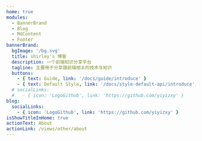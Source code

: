 ```yaml
---
home: true
modules:
  - BannerBrand
  - Blog
  - MdContent
  - Footer
bannerBrand:
  bgImage: '/bg.svg'
  title: shirley‘s 博客
  description: 一个前端知识分享平台
  tagline: 主要用于分享跟前端相关的技术与知识
  buttons:
    - { text: Guide, link: '/docs/guide/introduce' }
    - { text: Default Style, link: '/docs/style-default-api/introduce', type: 'plain' }
  # socialLinks:
  #   - { icon: 'LogoGithub', link: 'https://github.com/yiyizxy' }
blog:
  socialLinks:
    - { icon: 'LogoGithub', link: 'https://github.com/yiyizxy' }
isShowTitleInHome: true
actionText: About
actionLink: /views/other/about
---
```

